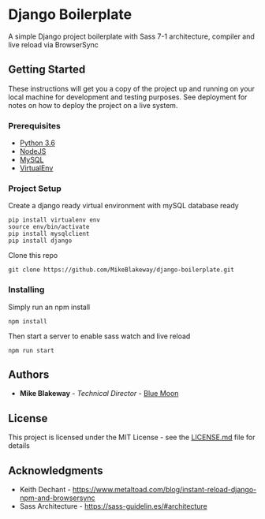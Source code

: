 # Django Boilerplate

A simple Django project boilerplate with Sass 7-1 architecture, compiler and live reload via BrowserSync

## Getting Started

These instructions will get you a copy of the project up and running on your local machine for development and testing purposes. See deployment for notes on how to deploy the project on a live system.

### Prerequisites

* [Python 3.6](https://www.python.org/downloads/release/python-360/)
* [NodeJS](https://nodejs.org/en/)
* [MySQL](https://www.mysql.com/downloads/)
* [VirtualEnv](https://virtualenv.pypa.io/en/latest/installation/)


### Project Setup
Create a django ready virtual environment with mySQL database ready
```
pip install virtualenv env
source env/bin/activate
pip install mysqlclient
pip install django
```
Clone this repo
```
git clone https://github.com/MikeBlakeway/django-boilerplate.git
```

### Installing

Simply run an npm install

```
npm install
```

Then start a server to enable sass watch and live reload

```
npm run start
```

## Authors

* **Mike Blakeway** - *Technical Director* - [Blue Moon](https://github.com/MikeBlakeway)


## License

This project is licensed under the MIT License - see the [LICENSE.md](LICENSE.md) file for details

## Acknowledgments

* Keith Dechant - https://www.metaltoad.com/blog/instant-reload-django-npm-and-browsersync
* Sass Architecture - https://sass-guidelin.es/#architecture
